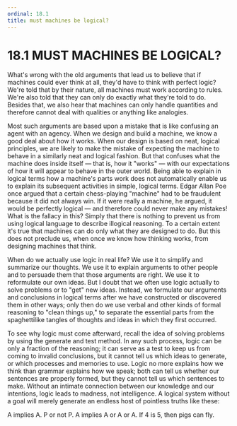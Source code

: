 ```yaml
---
ordinal: 18.1
title: must machines be logical?
---
```


# 18.1 MUST MACHINES BE LOGICAL?

What's wrong with the old arguments that lead us to believe that if machines could ever think at all, they'd have to think with perfect logic? We're told that by their nature, all machines must work according to rules. We're also told that they can only do exactly what they're told to do. Besides that, we also hear that machines can only handle quantities and therefore cannot deal with qualities or anything like analogies.

Most such arguments are based upon a mistake that is like confusing an agent with an agency. When we design and build a machine, we know a good deal about how it works. When our design is based on neat, logical principles, we are likely to make the mistake of expecting the machine to behave in a similarly neat and logical fashion. But that confuses what the machine does inside itself &mdash; that is, how it "works" &mdash; with our expectations of how it will appear to behave in the outer world. Being able to explain in logical terms how a machine's parts work does not automatically enable us to explain its subsequent activities in simple, logical terms. Edgar Allan Poe once argued that a certain chess-playing "machine" had to be fraudulent because it did not always win. If it were really a machine, he argued, it would be perfectly logical &mdash; and therefore could never make any mistakes! What is the fallacy in this? Simply that there is nothing to prevent us from using logical language to describe illogical reasoning. To a certain extent it's true that machines can do only what they are designed to do. But this does not preclude us, when once we know how thinking works, from designing machines that think.

When do we actually use logic in real life? We use it to simplify and summarize our thoughts. We use it to explain arguments to other people and to persuade them that those arguments are right. We use it to reformulate our own ideas. But I doubt that we often use logic actually to solve problems or to "get" new ideas. Instead, we formulate our arguments and conclusions in logical terms after we have constructed or discovered them in other ways; only then do we use verbal and other kinds of formal reasoning to "clean things up," to separate the essential parts from the spaghettilike tangles of thoughts and ideas in which they first occurred.

To see why logic must come afterward, recall the idea of solving problems by using the generate and test method. In any such process, logic can be only a fraction of the reasoning; it can serve as a test to keep us from coming to invalid conclusions, but it cannot tell us which ideas to generate, or which processes and memories to use. Logic no more explains how we think than grammar explains how we speak; both can tell us whether our sentences are properly formed, but they cannot tell us which sentences to make. Without an intimate connection between our knowledge and our intentions, logic leads to madness, not intelligence. A logical system without a goal will merely generate an endless host of pointless truths like these:

A implies A. P or not P. A implies A or A or A. If 4 is 5, then pigs can fly.

